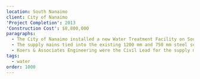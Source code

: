 ```yaml
---
location: South Nanaimo
client: City of Nanaimo
'Project Completion': 2013
'Construction Cost': $8,800,000
paragraphs:
  - The City of Nanaimo installed a new Water Treatment Facility on South Fork Road which required the installation of approximately 3,600 m of 1350 mm diameter bell and spigot welded steel supply main (Raw and Treated) with 1,700 m in a common trench.
  - The supply mains tied into the existing 1200 mm and 750 mm steel supply mains on Nanaimo River Road, which divert the raw water to the new treatment facility and supply the treated water back to the supply mains.
  - Koers & Associates Engineering were the Civil Lead for the supply mains on the Associated Engineering project team.
tags:
  - water
order: 1000
---
```

